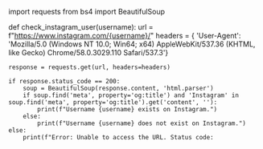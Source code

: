 import requests
from bs4 import BeautifulSoup

def check_instagram_user(username):
    url = f"https://www.instagram.com/{username}/"
    headers = {
        'User-Agent': 'Mozilla/5.0 (Windows NT 10.0; Win64; x64) AppleWebKit/537.36 (KHTML, like Gecko) Chrome/58.0.3029.110 Safari/537.3'}

    response = requests.get(url, headers=headers)

    if response.status_code == 200:
        soup = BeautifulSoup(response.content, 'html.parser')
        if soup.find('meta', property='og:title') and 'Instagram' in soup.find('meta', property='og:title').get('content', ''):
            print(f"Username {username} exists on Instagram.")
        else:
            print(f"Username {username} does not exist on Instagram.")
    else:
        print(f"Error: Unable to access the URL. Status code:
